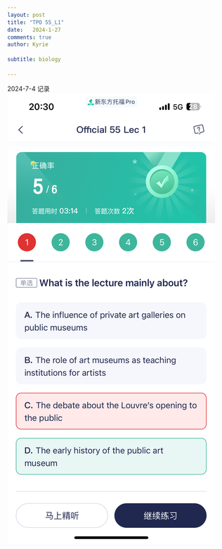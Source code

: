```yaml
---
layout: post
title: "TPO 55_L1"
date:   2024-1-27
comments: true
author: Kyrie

subtitle: biology

---
```


2024-7-4 记录
![这是图片](images/IMG_3781.png "Magic Gardens")


